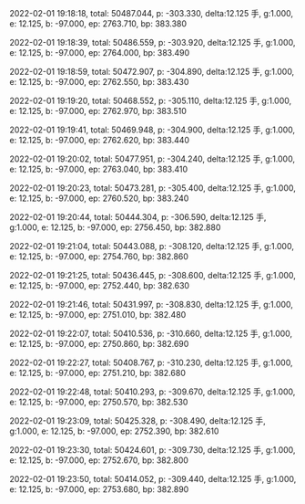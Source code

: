 2022-02-01 19:18:18, total: 50487.044, p: -303.330, delta:12.125 手, g:1.000, e: 12.125, b: -97.000, ep: 2763.710, bp: 383.380

2022-02-01 19:18:39, total: 50486.559, p: -303.920, delta:12.125 手, g:1.000, e: 12.125, b: -97.000, ep: 2764.000, bp: 383.490

2022-02-01 19:18:59, total: 50472.907, p: -304.890, delta:12.125 手, g:1.000, e: 12.125, b: -97.000, ep: 2762.550, bp: 383.430

2022-02-01 19:19:20, total: 50468.552, p: -305.110, delta:12.125 手, g:1.000, e: 12.125, b: -97.000, ep: 2762.970, bp: 383.510

2022-02-01 19:19:41, total: 50469.948, p: -304.900, delta:12.125 手, g:1.000, e: 12.125, b: -97.000, ep: 2762.620, bp: 383.440

2022-02-01 19:20:02, total: 50477.951, p: -304.240, delta:12.125 手, g:1.000, e: 12.125, b: -97.000, ep: 2763.040, bp: 383.410

2022-02-01 19:20:23, total: 50473.281, p: -305.400, delta:12.125 手, g:1.000, e: 12.125, b: -97.000, ep: 2760.520, bp: 383.240

2022-02-01 19:20:44, total: 50444.304, p: -306.590, delta:12.125 手, g:1.000, e: 12.125, b: -97.000, ep: 2756.450, bp: 382.880

2022-02-01 19:21:04, total: 50443.088, p: -308.120, delta:12.125 手, g:1.000, e: 12.125, b: -97.000, ep: 2754.760, bp: 382.860

2022-02-01 19:21:25, total: 50436.445, p: -308.600, delta:12.125 手, g:1.000, e: 12.125, b: -97.000, ep: 2752.440, bp: 382.630

2022-02-01 19:21:46, total: 50431.997, p: -308.830, delta:12.125 手, g:1.000, e: 12.125, b: -97.000, ep: 2751.010, bp: 382.480

2022-02-01 19:22:07, total: 50410.536, p: -310.660, delta:12.125 手, g:1.000, e: 12.125, b: -97.000, ep: 2750.860, bp: 382.690

2022-02-01 19:22:27, total: 50408.767, p: -310.230, delta:12.125 手, g:1.000, e: 12.125, b: -97.000, ep: 2751.210, bp: 382.680

2022-02-01 19:22:48, total: 50410.293, p: -309.670, delta:12.125 手, g:1.000, e: 12.125, b: -97.000, ep: 2750.570, bp: 382.530

2022-02-01 19:23:09, total: 50425.328, p: -308.490, delta:12.125 手, g:1.000, e: 12.125, b: -97.000, ep: 2752.390, bp: 382.610

2022-02-01 19:23:30, total: 50424.601, p: -309.730, delta:12.125 手, g:1.000, e: 12.125, b: -97.000, ep: 2752.670, bp: 382.800

2022-02-01 19:23:50, total: 50414.052, p: -309.440, delta:12.125 手, g:1.000, e: 12.125, b: -97.000, ep: 2753.680, bp: 382.890